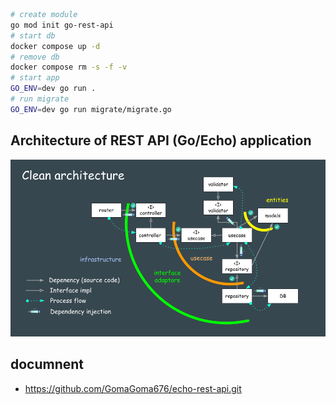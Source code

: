 ```bash
# create module
go mod init go-rest-api
# start db
docker compose up -d
# remove db
docker compose rm -s -f -v
# start app
GO_ENV=dev go run .
# run migrate
GO_ENV=dev go run migrate/migrate.go
```

<h2 id="architecture">Architecture of REST API (Go/Echo) application</h2>

<img src="./architecture.png" width="700px"/>

## documnent

- https://github.com/GomaGoma676/echo-rest-api.git
